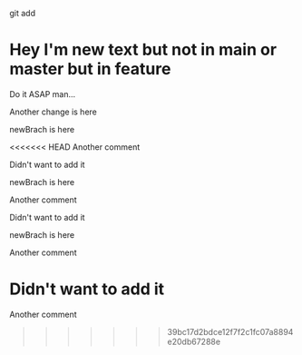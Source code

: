 git add

# Hey I'm new text but not in main or master but in feature
Do it ASAP man...

Another change is here 

newBrach is here 

<<<<<<< HEAD
Another comment

Didn't want to add it 

newBrach is here 

Another comment

Didn't want to add it 

newBrach is here 

Another comment

Didn't want to add it 
=======
Another comment
>>>>>>> 39bc17d2bdce12f7f2c1fc07a8894e20db67288e
